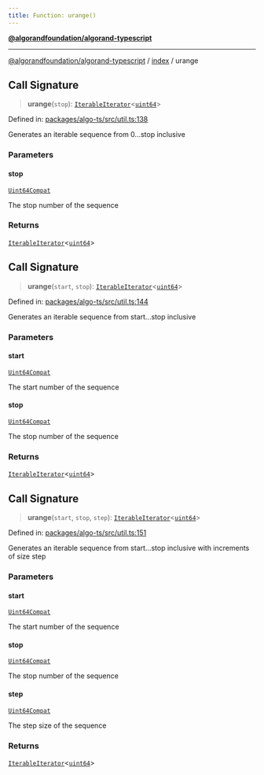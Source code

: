```yaml
---
title: Function: urange()
---
```


[**@algorandfoundation/algorand-typescript**](../../README)

***

[@algorandfoundation/algorand-typescript](../../README) / [index](../README) / urange



## Call Signature

> **urange**(`stop`): [`IterableIterator`](../../arc4/-internal-/interfaces/IterableIterator)\<[`uint64`](../type-aliases/uint64)\>

Defined in: [packages/algo-ts/src/util.ts:138](https://github.com/algorandfoundation/puya-ts/blob/main/packages/algo-ts/src/util.ts#L138)

Generates an iterable sequence from 0...stop inclusive

### Parameters

#### stop

[`Uint64Compat`](../type-aliases/Uint64Compat)

The stop number of the sequence

### Returns

[`IterableIterator`](../../arc4/-internal-/interfaces/IterableIterator)\<[`uint64`](../type-aliases/uint64)\>

## Call Signature

> **urange**(`start`, `stop`): [`IterableIterator`](../../arc4/-internal-/interfaces/IterableIterator)\<[`uint64`](../type-aliases/uint64)\>

Defined in: [packages/algo-ts/src/util.ts:144](https://github.com/algorandfoundation/puya-ts/blob/main/packages/algo-ts/src/util.ts#L144)

Generates an iterable sequence from start...stop inclusive

### Parameters

#### start

[`Uint64Compat`](../type-aliases/Uint64Compat)

The start number of the sequence

#### stop

[`Uint64Compat`](../type-aliases/Uint64Compat)

The stop number of the sequence

### Returns

[`IterableIterator`](../../arc4/-internal-/interfaces/IterableIterator)\<[`uint64`](../type-aliases/uint64)\>

## Call Signature

> **urange**(`start`, `stop`, `step`): [`IterableIterator`](../../arc4/-internal-/interfaces/IterableIterator)\<[`uint64`](../type-aliases/uint64)\>

Defined in: [packages/algo-ts/src/util.ts:151](https://github.com/algorandfoundation/puya-ts/blob/main/packages/algo-ts/src/util.ts#L151)

Generates an iterable sequence from start...stop inclusive with increments of size step

### Parameters

#### start

[`Uint64Compat`](../type-aliases/Uint64Compat)

The start number of the sequence

#### stop

[`Uint64Compat`](../type-aliases/Uint64Compat)

The stop number of the sequence

#### step

[`Uint64Compat`](../type-aliases/Uint64Compat)

The step size of the sequence

### Returns

[`IterableIterator`](../../arc4/-internal-/interfaces/IterableIterator)\<[`uint64`](../type-aliases/uint64)\>
